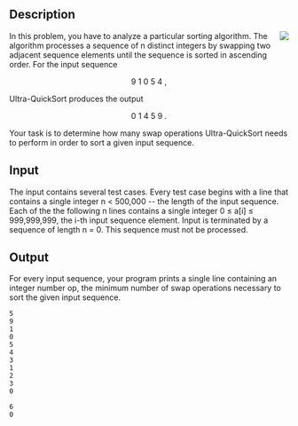 <h2>Description</h2><p><img src="file://9dWn0me1.png" align="right">In this problem, you have to analyze a particular sorting algorithm. The algorithm processes a sequence of n distinct integers by swapping two adjacent sequence elements until the sequence is sorted in ascending order. For the input sequence</p><p><center>9 1 0 5 4 , </center></p><p>Ultra-QuickSort produces the output</p><p><center>0 1 4 5 9 . </center></p><p>Your task is to determine how many swap operations Ultra-QuickSort needs to perform in order to sort a given input sequence.</p><h2>Input</h2><p>The input contains several test cases. Every test case begins with a line that contains a single integer n &lt; 500,000 -- the length of the input sequence. Each of the the following n lines contains a single integer 0 ≤ a[i] ≤ 999,999,999, the i-th input sequence element. Input is terminated by a sequence of length n = 0. This sequence must not be processed.</p><h2>Output</h2><p>For every input sequence, your program prints a single line containing an integer number op, the minimum number of swap operations necessary to sort the given input sequence.</p>

<pre><code class="language-input1">5
9
1
0
5
4
3
1
2
3
0
</code></pre>

<pre><code class="language-output1">6
0
</code></pre>


